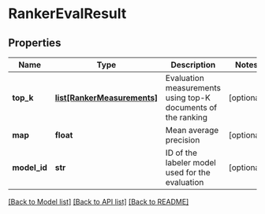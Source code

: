 # RankerEvalResult

## Properties
Name | Type | Description | Notes
------------ | ------------- | ------------- | -------------
**top_k** | [**list[RankerMeasurements]**](RankerMeasurements.md) | Evaluation measurements using top-K documents of the ranking | [optional] 
**map** | **float** | Mean average precision | [optional] 
**model_id** | **str** | ID of the labeler model used for the evaluation | [optional] 

[[Back to Model list]](../README.md#documentation-for-models) [[Back to API list]](../README.md#documentation-for-api-endpoints) [[Back to README]](../README.md)


